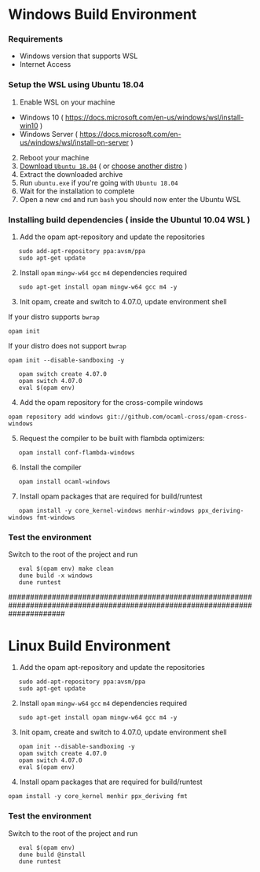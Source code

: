 # Windows Build Environment

### Requirements

  - Windows version that supports WSL
  - Internet Access

### Setup the WSL using Ubuntu 18.04

1. Enable WSL on your machine
- Windows 10 ( https://docs.microsoft.com/en-us/windows/wsl/install-win10 )
- Windows Server ( https://docs.microsoft.com/en-us/windows/wsl/install-on-server )
2. Reboot your machine
3. [Download `Ubuntu 18.04`](https://aka.ms/wsl-ubuntu-1804) (  or [choose another distro](https://docs.microsoft.com/en-us/windows/wsl/install-manual) )
4. Extract the downloaded archive
5. Run `ubuntu.exe` if you're going with `Ubuntu 18.04`
6. Wait for the installation to complete
7. Open a new `cmd` and run `bash` you should now enter the Ubuntu WSL

### Installing build dependencies ( inside the Ubuntul 10.04 WSL )

1. Add the opam apt-repository and update the repositories
```
   sudo add-apt-repository ppa:avsm/ppa
   sudo apt-get update
```
2. Install `opam` `mingw-w64` `gcc` `m4` dependencies required
```
   sudo apt-get install opam mingw-w64 gcc m4 -y
```
3. Init opam, create and switch to 4.07.0, update environment shell

If your distro supports `bwrap`
```
opam init
```
If your distro does not support `bwrap`
```
opam init --disable-sandboxing -y
```
```
   opam switch create 4.07.0
   opam switch 4.07.0
   eval $(opam env)
```
4. Add the opam repository for the cross-compile windows 
```
opam repository add windows git://github.com/ocaml-cross/opam-cross-windows
```
5. Request the compiler to be built with flambda optimizers:
```
   opam install conf-flambda-windows
```
6. Install the compiler
```
   opam install ocaml-windows
```
7. Install opam packages that are required for build/runtest
```
   opam install -y core_kernel-windows menhir-windows ppx_deriving-windows fmt-windows
```

### Test the environment

Switch to the root of the project and run
```
   eval $(opam env) make clean
   dune build -x windows
   dune runtest
```

#############################################################################################################################

# Linux Build Environment

1. Add the opam apt-repository and update the repositories
```
   sudo add-apt-repository ppa:avsm/ppa
   sudo apt-get update
```
2. Install `opam` `mingw-w64` `gcc` `m4` dependencies required
```
   sudo apt-get install opam mingw-w64 gcc m4 -y
```
3. Init opam, create and switch to 4.07.0, update environment shell
```
   opam init --disable-sandboxing -y
   opam switch create 4.07.0
   opam switch 4.07.0
   eval $(opam env)
```
4. Install opam packages that are required for build/runtest
```
opam install -y core_kernel menhir ppx_deriving fmt
```

### Test the environment

Switch to the root of the project and run
```
   eval $(opam env)
   dune build @install
   dune runtest
```





